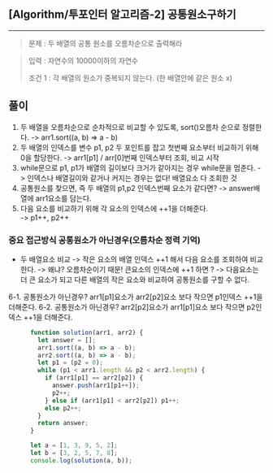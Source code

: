 ## [Algorithm/투포인터 알고리즘-2] 공통원소구하기

---



> 문제 : 두 배열의 공통 원소를 오름차순으로 출력해라

  > 입력 : 자연수의 10000이하의 자연수
  >
  > 조건 1 : 각 배열의 원소가 중복되지 않는다. (한 배열안에 같은 원소 x)

## 풀이 
1. 두 배열을 오름차순으로 순차적으로 비교할 수 있도록, sort()오름차 순으로 정렬한다. 
     -> arr1.sort((a, b) => a - b)
2. 두 배열의 인덱스를 변수 p1, p2 두 포인트를 잡고 첫번째 요소부터 비교하기 위해 0을 할당한다. 
      -> arr1[p1] / arr[0]번째 인덱스부터 조회, 비교 시작
3. while문으로 p1, p1가 배열의 길이보다 크거가 같아지는 경우 while문을 멈춘다.
     -> 인덱스나 배열길이와 같거나 커지는 경우는 없다! 배열요소 다 조회한 것 
4. 공통원소를 찾으면, 즉 두 배열의 p1,p2 인덱스번째 요소가 같다면?
    -> answer배열에 arr1요소를 담는다.
5. 다음 요소를 비교하기 위해 각 요소의 인덱스에 ++1을 더해준다.  
    -> p1++, p2++
    
### 중요 접근방식 공통원소가 아닌경우(오름차순 정력 기억) 
- 두 배열요소 비교 -> 작은 요소의 배열 인덱스 ++1 해서 다음 요소를 조회하여 비교한다. 
	-> 왜냐? 오름차순이기 때문!  큰요소의 인덱스에 ++1 하면 ? 
    -> 다음요소는 더 큰 요소가 되고 다른 배열의 작은 요소와 비교하여 공통원소를 구할 수 없다.        
  

6-1. 공통원소가 아닌경우? arr1[p1]요소가 arr2[p2]요소 보다 작으면 p1인덱스 ++1을 더해준다.
6-2. 공통원소가 아닌경우? arr2[p2]요소가 arr1[p1]요소 보다 작으면 p2인덱스 ++1을 더해준다.


```js
      function solution(arr1, arr2) {
        let answer = [];
        arr1.sort((a, b) => a - b);
        arr2.sort((a, b) => a - b);
        let p1 = (p2 = 0);
        while (p1 < arr1.length && p2 < arr2.length) {
          if (arr1[p1] == arr2[p2]) {
            answer.push(arr1[p1++]);
            p2++;
          } else if (arr1[p1] < arr2[p2]) p1++;
          else p2++;
        }
        return answer;
      }

      let a = [1, 3, 9, 5, 2];
      let b = [3, 2, 5, 7, 8];
      console.log(solution(a, b));
```